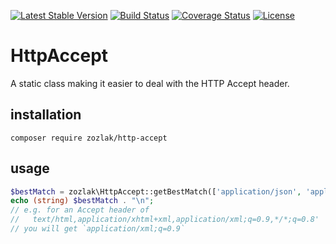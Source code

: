 [![Latest Stable Version](https://poser.pugx.org/zozlak/http-accept/v/stable)](https://packagist.org/packages/zozlak/http-accept)
[![Build Status](https://travis-ci.org/zozlak/httpAccept.svg?branch=master)](https://travis-ci.org/zozlak/httpAccept)
[![Coverage Status](https://coveralls.io/repos/github/zozlak/httpAccept/badge.svg?branch=master)](https://coveralls.io/github/zozlak/httpAccept?branch=master)
[![License](https://poser.pugx.org/zozlak/http-accept/license)](https://packagist.org/packages/zozlak/http-accept)

# HttpAccept

A static class making it easier to deal with the HTTP Accept header.

## installation

`composer require zozlak/http-accept`

## usage

```php
$bestMatch = zozlak\HttpAccept::getBestMatch(['application/json', 'application/xml']);
echo (string) $bestMatch . "\n";
// e.g. for an Accept header of
//   text/html,application/xhtml+xml,application/xml;q=0.9,*/*;q=0.8'
// you will get `application/xml;q=0.9`
```

